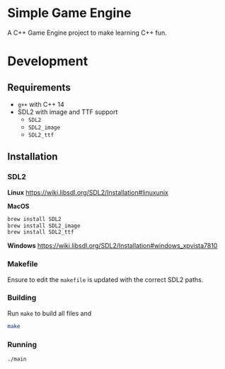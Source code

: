 # Simple Game Engine
A C++ Game Engine project to make learning C++ fun.


# Development
## Requirements

- `g++` with C++ 14
- SDL2 with image and TTF support
    - `SDL2`
    - `SDL2_image`
    - `SDL2_ttf`

## Installation

### SDL2

__Linux__
https://wiki.libsdl.org/SDL2/Installation#linuxunix

__MacOS__
```bash
brew install SDL2
brew install SDL2_image
brew install SDL2_ttf
```

__Windows__
https://wiki.libsdl.org/SDL2/Installation#windows_xpvista7810


### Makefile
Ensure to edit the `makefile` is updated with the correct SDL2 paths.


### Building

Run `make` to build all files and 

```bash
make
```

### Running
```bash
./main
```

